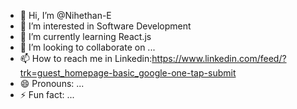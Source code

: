 - 👋 Hi, I’m @Nihethan-E
- 👀 I’m interested in Software Development
- 🌱 I’m currently learning React.js
- 💞️ I’m looking to collaborate on ...
- 📫 How to reach me in Linkedin:https://www.linkedin.com/feed/?trk=guest_homepage-basic_google-one-tap-submit
- 😄 Pronouns: ...
- ⚡ Fun fact: ...

<!---
Nihethan-E/Nihethan-E is a ✨ special ✨ repository because its `README.md` (this file) appears on your GitHub profile.
You can click the Preview link to take a look at your changes.
--->
